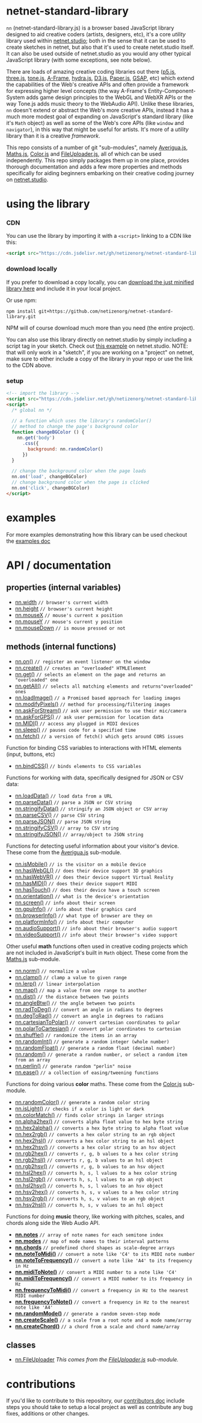 # netnet-standard-library

`nn` (netnet-standard-library.js) is a browser based JavaScript library designed to aid creative coders (artists, designers, etc), it's a core *utility* library used within [netnet.studio](https://netnet.studio); both in the sense that it can be used to create sketches in netnet, but also that it's used to create netet.studio itself. It can also be used outside of netnet.studio as you would any other typical JavaScript library (with some exceptions, see note below).

There are loads of amazing creative coding libraries out there ([p5.js](https://p5js.org/), [three.js](https://threejs.org/), [tone.js](https://tonejs.github.io/), [A-Frame](https://aframe.io/), [hydra.js](https://hydra.ojack.xyz/?sketch_id=example_11), [D3.js](https://d3js.org/), [Paper.js](http://paperjs.org/), [GSAP](https://gsap.com/), etc) which extend the capabilities of the Web's creative APIs and often provide a framework for expressing higher level concepts (the way A-Frame's Entity-Component-System adds game design principles to the WebGL and WebXR APIs or the way Tone.js adds music theory to the WebAudio API). Unlike these libraries, `nn` doesn't extend or abstract the Web's more creative APIs, instead it has a much more modest goal of expanding on JavaScript's standard library (like it's `Math` object) as well as some of the Web's core APIs (like `window` and `navigator`), in this way that might be useful for artists. It's more of a *utility* library than it is a creative *framework*.

This repo consists of a number of git "sub-modules", namely [Averigua.js](https://github.com/nbriz/Averigua),  [Maths.js](https://github.com/nbriz/Maths), [Color.js](https://github.com/nbriz/Color) and [FileUploader.js](https://github.com/nbriz/FileUploader), all of which can be used independently. This repo simply packages them up in one place, provides thorough documentation and adds a few more properties and methods specifically for aiding beginners embarking on their creative coding journey on [netnet.studio](https://netnet.studio).

# using the library

### CDN

You can use the library by importing it with a `<script>` linking to a CDN like this:

```html
<script src="https://cdn.jsdelivr.net/gh/netizenorg/netnet-standard-library/build/nn.min.js"></script>
```

### download locally

If you prefer to download a copy locally, you can [download the just minified library here](https://raw.githubusercontent.com/netizenorg/netnet-standard-library/main/build/nn.min.js) and include it in your local project.

Or use npm:
```
npm install git+https://github.com/netizenorg/netnet-standard-library.git
```
NPM will of course download much more than you need (the entire project).

You can also use this library directly on netnet.studio by simply including a script tag in your sketch. Check out [this example](https://netnet.studio/?layout=dock-left#code/eJyFkc1ugzAQhO88xTQXICrwAoRDeuhzGNs1bswuso0qVPXdy09FSXro0bsz38zK9VNRwPYD+4jYaTjbeuEnFEWT1EF6O0QELy8norK3VL6HU1NX22JXNAlQnWEct8KBCOcqWUYVBN5GktEy4aOzssMYdDgGpQFekOL+hR37LN9svY4dK0SG7AQZvToGYfQsb4W8Gc8jKcjFMzv2jE19fV1hyHJ8zlvMjUqjY5a2rKY0L0OcnC4PnMuieKzx9XPCocFj9HyTpr0bHAsVkjWOKUuXZ/p83ym/Y/7DswHSWXnT6he6Dv5S9y/5Blp1mE4=) on netnet.studio. NOTE: that will only work in a "sketch", if you are working on a "project" on netnet, make sure to either include a copy of the library in your repo or use the link to the CDN above.

### setup

```html
<!-- import the library -->
<script src="https://cdn.jsdelivr.net/gh/netizenorg/netnet-standard-library/build/nn.min.js"></script>
<script>
  /* global nn */

  // a function which uses the library's randomColor()
  // method to change the page's background color
  function changeBGColor () {
    nn.get('body')
      .css({
        background: nn.randomColor()
      })
  }

  // change the background color when the page loads
  nn.on('load', changeBGColor)
  // change background color when the page is clicked
  nn.on('click', changeBGColor)
</script>
```

# examples

For more examples demonstrating how this library can be used checkout the [examples doc](docs/examples.md)

<!-- ![docs/randomColor.gif](docs/randomColor.gif) -->

# API / documentation

## properties (internal variables)

- [nn.width](docs/API.md#width) `// browser's current width`
- [nn.height](docs/API.md#height) `// browser's current height`
- [nn.mouseX](docs/API.md#mouseX) `// mouse's current x position`
- [nn.mouseY](docs/API.md#mouseY) `// mouse's current y position`
- [nn.mouseDown](docs/API.md#mouseDown) `// is mouse pressed or not`

## methods (internal functions)

- [nn.on()](docs/API.md#on) `// register an event listener on the window`  
- [nn.create()](docs/API.md#create) `// creates an "overloaded" HTMLElement`
- [nn.get()](docs/API.md#get) `// selects an element on the page and returns an "overloaded" one`
- [nn.getAll()](docs/API.md#getAll) `// selects all matching elements and returns"overloaded" ones`
- [nn.loadImage()](docs/API.md#loadImage) `// a Promised based approach for loading images`
- [nn.modifyPixels()](docs/API.md#modifyPixels) `// method for processing/filtering images`
- [nn.askForStream()](docs/API.md#askForStream) `// ask user permission to use their mic/camera`  
- [nn.askForGPS()](docs/API.md#askForGPS) `// ask user permission for location data`
- [nn.MIDI()](docs/API.md#askFor) `// access any plugged in MIDI devices`  
- [nn.sleep()](docs/API.md#sleep) `// pauses code for a specified time`
- [nn.fetch()](docs/API.md#fetch) `// a version of fetch() which gets around CORS issues`

Function for binding CSS variables to interactions with HTML elements (input, buttons, etc)

- [nn.bindCSS()](docs/API.md#bindCSS) `// binds elements to CSS variables`

Functions for working with data, specifically designed for JSON or CSV data:

- [nn.loadData()](docs/API.md#loadData) `// load data from a URL`
- [nn.parseData()](docs/API.md#parseData) `// parse a JSON or CSV string`
- [nn.stringifyData()](docs/API.md#stringifyData) `// stringify an JSON object or CSV array`
- [nn.parseCSV()](docs/API.md#parseCSV) `// parse CSV string`
- [nn.parseJSON()](docs/API.md#parseJSON) `// parse JSON string`
- [nn.stringifyCSV()](docs/API.md#stringifyCSV) `// array to CSV string`
- [nn.stringifyJSON()](docs/API.md#stringifyJSON) `// array/object to JSON string`

Functions for detecting useful information about your visitor's device. These come from the [Averigua.js](https://github.com/nbriz/Averigua) sub-module.

- [nn.isMobile()](docs/API.md#isMobile) `// is the visitor on a mobile device`
- [nn.hasWebGL()](docs/API.md#hasWebGL) `// does their device support 3D graphics`
- [nn.hasWebVR()](docs/API.md#hasWebVR) `// does their device support Virtual Reality`
- [nn.hasMIDI()](docs/API.md#hasMIDI) `// does their device support MIDI`
- [nn.hasTouch()](docs/API.md#hasTouch) `// does their device have a touch screen`
- [nn.orientation()](docs/API.md#orientation) `// what is the device's orientation`
- [nn.screen()](docs/API.md#screen) `// info about their screen`
- [nn.gpuInfo()](docs/API.md#gpuInfo) `// info about their graphics card`
- [nn.browserInfo()](docs/API.md#browserInfo) `// what type of browser are they on`
- [nn.platformInfo()](docs/API.md#platformInfo) `// info about their computer`
- [nn.audioSupport()](docs/API.md#audioSupport) `// info about their browser's audio support`
- [nn.videoSupport()](docs/API.md#videoSupport) `// info about their browser's video support`

Other useful **math** functions often used in creative coding projects which are not included in JavaScript's built in `Math` object. These come from the [Maths.js](https://github.com/nbriz/Maths) sub-module.

- [nn.norm()](docs/API.md#norm) `// normalize a value`
- [nn.clamp()](docs/API.md#clamp) `// clamp a value to given range`
- [nn.lerp()](docs/API.md#lerp) `// linear interpolation`
- [nn.map()](docs/API.md#map) `// map a value from one range to another`
- [nn.dist()](docs/API.md#dist) `// the distance between two points`
- [nn.angleBtw()](docs/API.md#angleBtw) `// the angle between two points`
- [nn.radToDeg()](docs/API.md#radToDeg) `// convert an angle in radians to degrees`
- [nn.degToRad()](docs/API.md#degToRad) `// convert an angle in degrees to radians`
- [nn.cartesianToPolar()](docs/API.md#cartesianToPolar) `// convert cartesian coordinates to polar`
- [nn.polarToCartesian()](docs/API.md#polarToCartesian) `// convert polar coordinates to cartesian`
- [nn.shuffle()](docs/API.md#shuffle) `// randomize the items in an array`
- [nn.randomInt()](docs/API.md#randomInt) `// generate a random integer (whole number)`
- [nn.randomFloat()](docs/API.md#randomFloat) `// generate a random float (decimal number)`
- [nn.random()](docs/API.md#random) `// generate a random number, or select a random item from an array`
- [nn.perlin()](docs/API.md#perlin) `// generate random "perlin" noise`
- [nn.ease()](docs/API.md#ease) `// a collection of easing/tweening functions`

Functions for doing various **color** maths. These come from the [Color.js](https://github.com/nbriz/Color) sub-module.

- [nn.randomColor()](docs/API.md#randomColor) `// generate a random color string`
- [nn.isLight()](docs/API.md#isLight) `// checks if a color is light or dark`
- [nn.colorMatch()](docs/API.md#colorMatch) `// finds color strings in larger strings`
- [nn.alpha2hex()](docs/API.md#alpha2hex) `// converts alpha float value to hex byte string`
- [nn.hex2alpha()](docs/API.md#hex2alpha) `// converts a hex byte string to alpha float value`
- [nn.hex2rgb()](docs/API.md#hex2rgb) `// converts a hex color string to an rgb object`
- [nn.hex2hsl()](docs/API.md#hex2hsl) `// converts a hex color string to an hsl object`
- [nn.hex2hsv()](docs/API.md#hex2hsv) `// converts a hex color string to an hsv object`
- [nn.rgb2hex()](docs/API.md#rgb2hex) `// converts r, g, b values to a hex color string`
- [nn.rgb2hsl()](docs/API.md#rgb2hsl) `// converts r, g, b values to an hsl object`
- [nn.rgb2hsv()](docs/API.md#rgb2hsv) `// converts r, g, b values to an hsv object`
- [nn.hsl2hex()](docs/API.md#hsl2hex) `// converts h, s, l values to a hex color string`
- [nn.hsl2rgb()](docs/API.md#hsl2rgb) `// converts h, s, l values to an rgb object`
- [nn.hsl2hsv()](docs/API.md#hsl2hsv) `// converts h, s, l values to an hsv object`
- [nn.hsv2hex()](docs/API.md#hsv2hex) `// converts h, s, v values to a hex color string`
- [nn.hsv2rgb()](docs/API.md#hsv2rgb) `// converts h, s, v values to an rgb object`
- [nn.hsv2hsl()](docs/API.md#hsv2hsl) `// converts h, s, v values to an hsl object`

Functions for doing **music** theory, like working with pitches, scales, and chords along side the Web Audio API.

- [**nn.notes**](docs/API.md#notes) `// array of note names for each semitone index`
- [**nn.modes**](docs/API.md#modes) `// map of mode names to their interval patterns`
- [**nn.chords**](docs/API.md#chords) `// predefined chord shapes as scale‐degree arrays`
- [**nn.noteToMidi()**](docs/API.md#notetomidi) `// convert a note like 'C4' to its MIDI note number`
- [**nn.noteToFrequency()**](docs/API.md#notetofrequency) `// convert a note like 'A4' to its frequency in Hz`
- [**nn.midiToNote()**](docs/API.md#miditonote) `// convert a MIDI number to a note like 'C4'`
- [**nn.midiToFrequency()**](docs/API.md#miditofrequency) `// convert a MIDI number to its frequency in Hz`
- [**nn.frequencyToMidi()**](docs/API.md#frequencytomidi) `// convert a frequency in Hz to the nearest MIDI number`
- [**nn.frequencyToNote()**](docs/API.md#frequencytonote) `// convert a frequency in Hz to the nearest note like 'A4'`
- [**nn.randomMode()**](docs/API.md#randommode) `// generate a random seven-step mode`
- [**nn.createScale()**](docs/API.md#createscale) `// a scale from a root note and a mode name/array`
- [**nn.createChord()**](docs/API.md#createchord) `// a chord from a scale and chord name/array`


## classes

- [nn.FileUploader](docs/API.md#FileUploader) *This comes from the [FileUploader.js](https://github.com/nbriz/FileUploader) sub-module.*

# contributions

If you'd like to contribute to this repository, our [contributors doc](docs/contribute.md) include steps you should take to setup a local project as well as contribute any bug fixes, additions or other changes.
